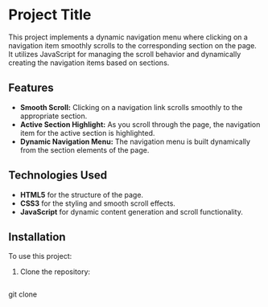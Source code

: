# Project Title

This project implements a dynamic navigation menu where clicking on a navigation item smoothly scrolls to the corresponding section on the page. It utilizes JavaScript for managing the scroll behavior and dynamically creating the navigation items based on sections.

## Features

- **Smooth Scroll:** Clicking on a navigation link scrolls smoothly to the appropriate section.
- **Active Section Highlight:** As you scroll through the page, the navigation item for the active section is highlighted.
- **Dynamic Navigation Menu:** The navigation menu is built dynamically from the section elements of the page.

## Technologies Used

- **HTML5** for the structure of the page.
- **CSS3** for the styling and smooth scroll effects.
- **JavaScript** for dynamic content generation and scroll functionality.

## Installation

To use this project:

1. Clone the repository:
   ```bash
 git clone 
